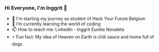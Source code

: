 ### Hi Everyone, I'm Inggrit 👋

- 🔭 I'm starting my journey as student of Hack Your Future Belgium 
- 🌱 I’m currently learning the world of coding
- 📫 How to reach me: LinkedIn - Inggrit Eunike Novaleta
- ⚡ Fun fact: My idea of Heaven on Earth is chili sauce and home full of dogs

